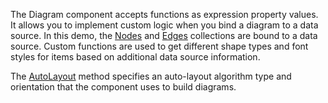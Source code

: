 The Diagram component accepts functions as expression property values.  It allows you to implement custom logic when you bind a diagram to a data source.
In this demo, the [Nodes](https://docs.devexpress.com/AspNetCore/DevExtreme.AspNet.Mvc.Builders.DiagramBuilder.Nodes%28System.Action-DevExtreme.AspNet.Mvc.Builders.DiagramNodesBuilder-%29) and [Edges](https://docs.devexpress.com/AspNetCore/DevExtreme.AspNet.Mvc.Builders.DiagramBuilder.Edges%28System.Action-DevExtreme.AspNet.Mvc.Builders.DiagramEdgesBuilder-%29) collections are bound to a data source. Custom functions are used to get different shape types and font styles for items based on additional data source information.

The [AutoLayout](https://docs.devexpress.com/AspNetCore/DevExtreme.AspNet.Mvc.Builders.DiagramNodesBuilder.AutoLayout.overloads) method specifies an auto-layout algorithm type and orientation that the component uses to build diagrams.